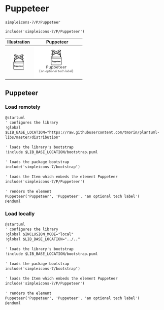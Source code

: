 # Puppeteer


```text
simpleicons-7/P/Puppeteer
```

```text
include('simpleicons-7/P/Puppeteer')
```



| Illustration | Puppeteer |
| :---: | :---: |
| ![illustration for Illustration](../../simpleicons-7/P/Puppeteer.png) | ![illustration for Puppeteer](../../simpleicons-7/P/Puppeteer.Local.png) |




## Puppeteer

### Load remotely
```plantuml
@startuml
' configures the library
!global $LIB_BASE_LOCATION="https://raw.githubusercontent.com/tmorin/plantuml-libs/master/distribution"

' loads the library's bootstrap
!include $LIB_BASE_LOCATION/bootstrap.puml

' loads the package bootstrap
include('simpleicons-7/bootstrap')

' loads the Item which embeds the element Puppeteer
include('simpleicons-7/P/Puppeteer')

' renders the element
Puppeteer('Puppeteer', 'Puppeteer', 'an optional tech label')
@enduml
```

### Load locally
```plantuml
@startuml
' configures the library
!global $INCLUSION_MODE="local"
!global $LIB_BASE_LOCATION="../.."

' loads the library's bootstrap
!include $LIB_BASE_LOCATION/bootstrap.puml

' loads the package bootstrap
include('simpleicons-7/bootstrap')

' loads the Item which embeds the element Puppeteer
include('simpleicons-7/P/Puppeteer')

' renders the element
Puppeteer('Puppeteer', 'Puppeteer', 'an optional tech label')
@enduml
```

